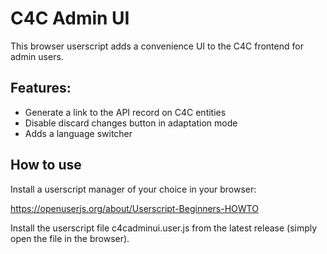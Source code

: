# C4C Admin UI

This browser userscript adds a convenience UI to the C4C frontend for admin users.

## Features:

-   Generate a link to the API record on C4C entities
-   Disable discard changes button in adaptation mode
-   Adds a language switcher

## How to use

Install a userscript manager of your choice in your browser:

https://openuserjs.org/about/Userscript-Beginners-HOWTO

Install the userscript file c4cadminui.user.js from the latest release (simply open the file in the browser).
